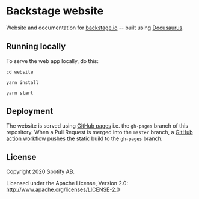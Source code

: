 # Backstage website

Website and documentation for [backstage.io](https://backstage.io) -- built using [Docusaurus](https://docusaurus.io/en/).

## Running locally

To serve the web app locally, do this:

```
cd website

yarn install

yarn start
```

## Deployment

The website is served using [GitHub pages](https://pages.github.com/) i.e. the `gh-pages` branch of this repository.
When a Pull Request is merged into the `master` branch, a [GitHub action workflow](/.github/workflows/website-deploy.yml)
pushes the static build to the `gh-pages` branch. 

## License

Copyright 2020 Spotify AB.

Licensed under the Apache License, Version 2.0: http://www.apache.org/licenses/LICENSE-2.0
